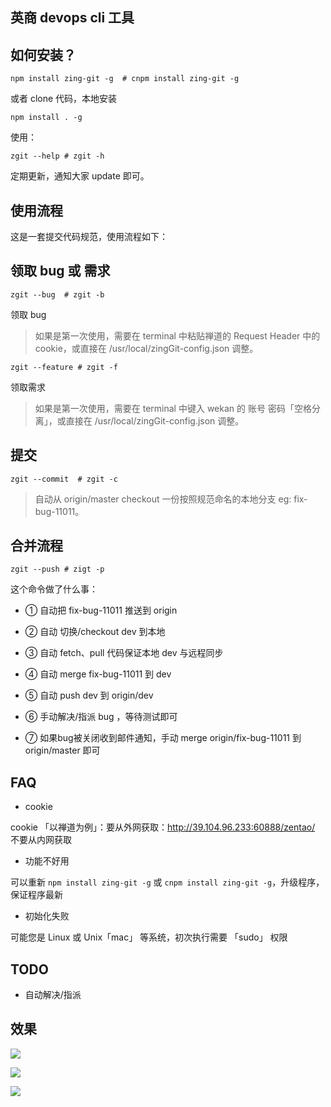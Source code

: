 ## 英商 devops cli 工具     


 
## 如何安装？

```shell
npm install zing-git -g  # cnpm install zing-git -g  
```

或者 clone 代码，本地安装

```shell
npm install . -g
```

使用：

```shell
zgit --help # zgit -h
```    

定期更新，通知大家 update 即可。

## 使用流程

这是一套提交代码规范，使用流程如下：

## 领取 bug 或 需求

```shell
zgit --bug  # zgit -b
```
领取 bug

> 如果是第一次使用，需要在 terminal 中粘贴禅道的 Request Header 中的 cookie，或直接在 /usr/local/zingGit-config.json 调整。

```shell
zgit --feature # zgit -f
```
领取需求

> 如果是第一次使用，需要在 terminal 中键入 wekan 的 账号 密码「空格分离」，或直接在 /usr/local/zingGit-config.json 调整。

##  提交

```shell
zgit --commit  # zgit -c
```

> 自动从 origin/master checkout 一份按照规范命名的本地分支 eg: fix-bug-11011。
    
## 合并流程

```shell
zgit --push # zigt -p
```
这个命令做了什么事：

- ① 自动把 fix-bug-11011 推送到 origin

- ② 自动 切换/checkout dev 到本地

- ③ 自动 fetch、pull 代码保证本地 dev 与远程同步

- ④ 自动 merge fix-bug-11011 到 dev 

- ⑤ 自动 push dev 到 origin/dev

- ⑥ 手动解决/指派 bug ，等待测试即可

- ⑦ 如果bug被关闭收到邮件通知，手动 merge origin/fix-bug-11011 到 origin/master 即可

     
    
    
## FAQ

- cookie

 cookie 「以禅道为例」：要从外网获取：http://39.104.96.233:60888/zentao/  不要从内网获取
 
- 功能不好用
 
 可以重新 `npm install zing-git -g` 或 `cnpm install zing-git -g`，升级程序，保证程序最新

- 初始化失败

 可能您是 Linux 或 Unix「mac」 等系统，初次执行需要 「sudo」 权限
 

## TODO

- 自动解决/指派


## 效果

![](http://www.gitrue.com:9000/image/A95FE3D1DCBD16064DF8824783448546.jpg)

![](http://www.gitrue.com:9000/image/A7055320A68EEF852DBA77002AEFBEED.jpg)

![](http://www.gitrue.com:9000/image/92330D317E10D026EC3E1C3EFD7755EB.png)
